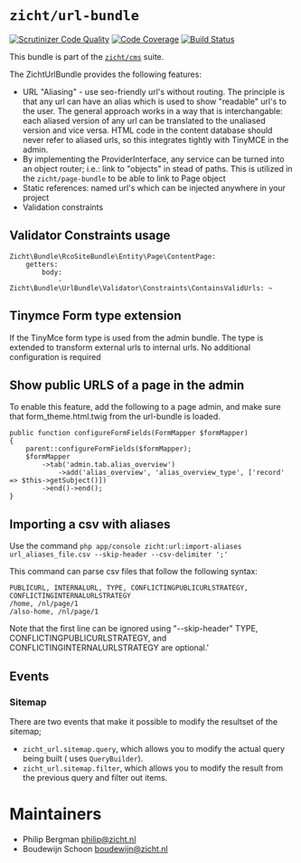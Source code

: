 # `zicht/url-bundle`

[![Scrutinizer Code Quality](https://scrutinizer-ci.com/g/zicht/url-bundle/badges/quality-score.png?b=master)](https://scrutinizer-ci.com/g/zicht/url-bundle/?branch=master) 
[![Code Coverage](https://scrutinizer-ci.com/g/zicht/url-bundle/badges/coverage.png?b=master)](https://scrutinizer-ci.com/g/zicht/url-bundle/?branch=master)
[![Build Status](https://scrutinizer-ci.com/g/zicht/url-bundle/badges/build.png?b=master)](https://scrutinizer-ci.com/g/zicht/url-bundle/build-status/master)

This bundle is part of the [`zicht/cms`](https://github.com/zicht/cms) suite.

The ZichtUrlBundle provides the following features:

* URL "Aliasing" - use seo-friendly url's without routing. The principle is
  that any url can have an alias which is used to show "readable" url's to the
  user. The general approach works in a way that is interchangable: each aliased
  version of any url can be translated to the unaliased version and vice versa.
  HTML code in the content database should never refer to aliased urls, so this
  integrates tightly with TinyMCE in the admin.
* By implementing the ProviderInterface, any service can be turned into an
  object router; i.e.: link to "objects" in stead of paths. This is utilized in
  the `zicht/page-bundle` to be able to link to Page object
* Static references: named url's which can be injected anywhere in your project
* Validation constraints



## Validator Constraints usage
```
Zicht\Bundle\RcoSiteBundle\Entity\Page\ContentPage:
    getters:
        body:
            - Zicht\Bundle\UrlBundle\Validator\Constraints\ContainsValidUrls: ~
```

## Tinymce Form type extension

If the TinyMce form type is used from the admin bundle. 
The type is extended to transform external urls to internal urls.
No additional configuration is required

## Show public URLS of a page in the admin

To enable this feature, add the following to a page admin, and make sure that
form_theme.html.twig from the url-bundle is loaded.

```
public function configureFormFields(FormMapper $formMapper)
{
    parent::configureFormFields($formMapper);
    $formMapper
        ->tab('admin.tab.alias_overview')
            ->add('alias_overview', 'alias_overview_type', ['record' => $this->getSubject()])
        ->end()->end();
}
```

## Importing a csv with aliases

Use the command `php app/console zicht:url:import-aliases url_aliases_file.csv --skip-header --csv-delimiter ';'`

This command can parse csv files that follow the following syntax:

    PUBLICURL, INTERNALURL, TYPE, CONFLICTINGPUBLICURLSTRATEGY, CONFLICTINGINTERNALURLSTRATEGY
    /home, /nl/page/1
    /also-home, /nl/page/1

Note that the first line can be ignored using "--skip-header"
TYPE, CONFLICTINGPUBLICURLSTRATEGY, and CONFLICTINGINTERNALURLSTRATEGY are optional.'

## Events

### Sitemap 
There are two events that make it possible to modify the resultset of the sitemap;

- `zicht_url.sitemap.query`, which allows you to modify the actual query being built ( uses `QueryBuilder`).
- `zicht_url.sitemap.filter`, which allows you to modify the result from the previous query and filter out items.

# Maintainers
* Philip Bergman <philip@zicht.nl>
* Boudewijn Schoon <boudewijn@zicht.nl>
